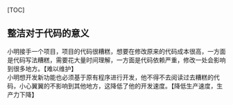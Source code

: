 [TOC]

## 整洁对于代码的意义
小明接手一个项目，项目的代码很糟糕，想要在修改原来的代码成本很高，一方面是代码写法糟糕，需要花大量时间理解，一方面是代码依赖严重，修改一处会影响到很多地方。【难以维护】<br/>
小明想开发新功能也必须基于原有程序进行开发，他不得不去阅读过去糟糕的代码，小心翼翼的不影响到其他地方，这降低了他的开发速度。【降低生产速度，生产力下降】